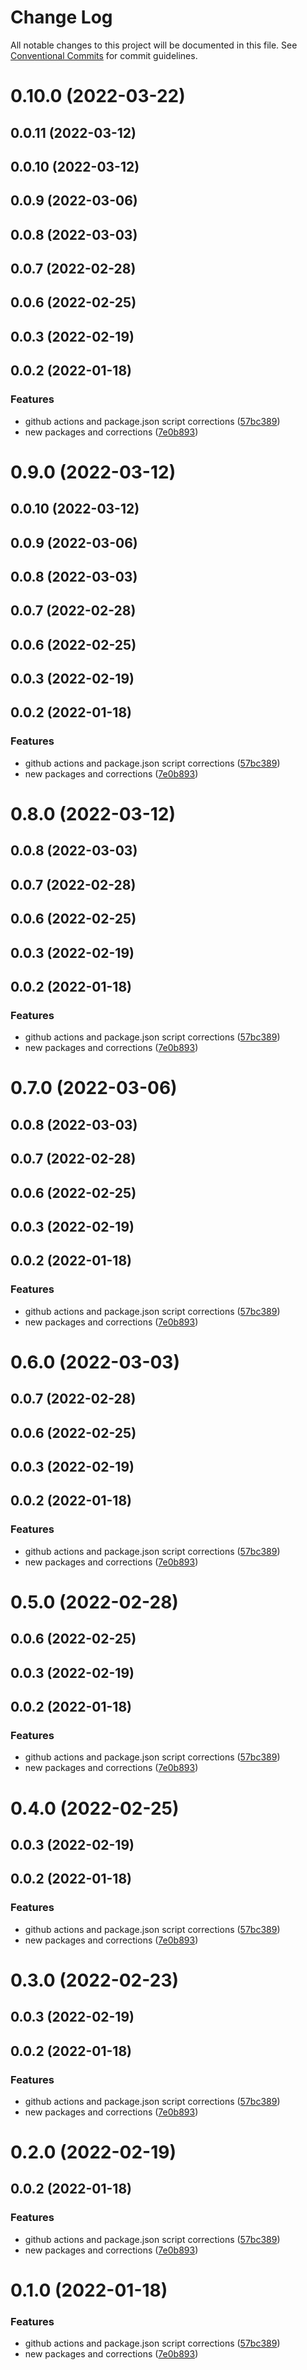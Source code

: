 # Change Log

All notable changes to this project will be documented in this file.
See [Conventional Commits](https://conventionalcommits.org) for commit guidelines.

# 0.10.0 (2022-03-22)



## 0.0.11 (2022-03-12)



## 0.0.10 (2022-03-12)



## 0.0.9 (2022-03-06)



## 0.0.8 (2022-03-03)



## 0.0.7 (2022-02-28)



## 0.0.6 (2022-02-25)



## 0.0.3 (2022-02-19)



## 0.0.2 (2022-01-18)


### Features

* github actions and package.json script corrections ([57bc389](https://github.com/ciceksepetitech/cactus-ui/commit/57bc3899421b5ffa2a5a9aba3f43b9d832927173))
* new packages and corrections ([7e0b893](https://github.com/ciceksepetitech/cactus-ui/commit/7e0b89306b1a4a18c28dc20b3c6218cece80c603))





# 0.9.0 (2022-03-12)



## 0.0.10 (2022-03-12)



## 0.0.9 (2022-03-06)



## 0.0.8 (2022-03-03)



## 0.0.7 (2022-02-28)



## 0.0.6 (2022-02-25)



## 0.0.3 (2022-02-19)



## 0.0.2 (2022-01-18)


### Features

* github actions and package.json script corrections ([57bc389](https://github.com/ciceksepetitech/cactus-ui/commit/57bc3899421b5ffa2a5a9aba3f43b9d832927173))
* new packages and corrections ([7e0b893](https://github.com/ciceksepetitech/cactus-ui/commit/7e0b89306b1a4a18c28dc20b3c6218cece80c603))





# 0.8.0 (2022-03-12)



## 0.0.8 (2022-03-03)



## 0.0.7 (2022-02-28)



## 0.0.6 (2022-02-25)



## 0.0.3 (2022-02-19)



## 0.0.2 (2022-01-18)


### Features

* github actions and package.json script corrections ([57bc389](https://github.com/ciceksepetitech/cactus-ui/commit/57bc3899421b5ffa2a5a9aba3f43b9d832927173))
* new packages and corrections ([7e0b893](https://github.com/ciceksepetitech/cactus-ui/commit/7e0b89306b1a4a18c28dc20b3c6218cece80c603))





# 0.7.0 (2022-03-06)



## 0.0.8 (2022-03-03)



## 0.0.7 (2022-02-28)



## 0.0.6 (2022-02-25)



## 0.0.3 (2022-02-19)



## 0.0.2 (2022-01-18)


### Features

* github actions and package.json script corrections ([57bc389](https://github.com/ciceksepetitech/cactus-ui/commit/57bc3899421b5ffa2a5a9aba3f43b9d832927173))
* new packages and corrections ([7e0b893](https://github.com/ciceksepetitech/cactus-ui/commit/7e0b89306b1a4a18c28dc20b3c6218cece80c603))





# 0.6.0 (2022-03-03)



## 0.0.7 (2022-02-28)



## 0.0.6 (2022-02-25)



## 0.0.3 (2022-02-19)



## 0.0.2 (2022-01-18)


### Features

* github actions and package.json script corrections ([57bc389](https://github.com/ciceksepetitech/cactus-ui/commit/57bc3899421b5ffa2a5a9aba3f43b9d832927173))
* new packages and corrections ([7e0b893](https://github.com/ciceksepetitech/cactus-ui/commit/7e0b89306b1a4a18c28dc20b3c6218cece80c603))





# 0.5.0 (2022-02-28)



## 0.0.6 (2022-02-25)



## 0.0.3 (2022-02-19)



## 0.0.2 (2022-01-18)


### Features

* github actions and package.json script corrections ([57bc389](https://github.com/ciceksepetitech/cactus-ui/commit/57bc3899421b5ffa2a5a9aba3f43b9d832927173))
* new packages and corrections ([7e0b893](https://github.com/ciceksepetitech/cactus-ui/commit/7e0b89306b1a4a18c28dc20b3c6218cece80c603))





# 0.4.0 (2022-02-25)



## 0.0.3 (2022-02-19)



## 0.0.2 (2022-01-18)


### Features

* github actions and package.json script corrections ([57bc389](https://github.com/ciceksepetitech/cactus-ui/commit/57bc3899421b5ffa2a5a9aba3f43b9d832927173))
* new packages and corrections ([7e0b893](https://github.com/ciceksepetitech/cactus-ui/commit/7e0b89306b1a4a18c28dc20b3c6218cece80c603))





# 0.3.0 (2022-02-23)



## 0.0.3 (2022-02-19)



## 0.0.2 (2022-01-18)


### Features

* github actions and package.json script corrections ([57bc389](https://github.com/ciceksepetitech/cactus-ui/commit/57bc3899421b5ffa2a5a9aba3f43b9d832927173))
* new packages and corrections ([7e0b893](https://github.com/ciceksepetitech/cactus-ui/commit/7e0b89306b1a4a18c28dc20b3c6218cece80c603))





# 0.2.0 (2022-02-19)



## 0.0.2 (2022-01-18)


### Features

* github actions and package.json script corrections ([57bc389](https://github.com/ciceksepetitech/cactus-ui/commit/57bc3899421b5ffa2a5a9aba3f43b9d832927173))
* new packages and corrections ([7e0b893](https://github.com/ciceksepetitech/cactus-ui/commit/7e0b89306b1a4a18c28dc20b3c6218cece80c603))





# 0.1.0 (2022-01-18)


### Features

* github actions and package.json script corrections ([57bc389](https://github.com/ciceksepetitech/cactus-ui/commit/57bc3899421b5ffa2a5a9aba3f43b9d832927173))
* new packages and corrections ([7e0b893](https://github.com/ciceksepetitech/cactus-ui/commit/7e0b89306b1a4a18c28dc20b3c6218cece80c603))
